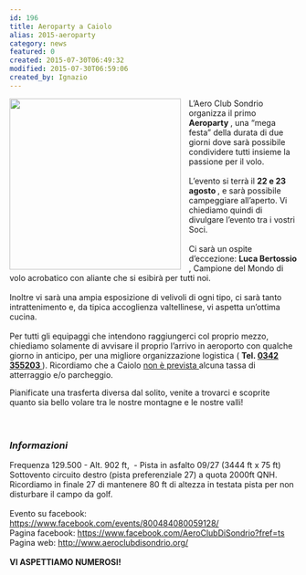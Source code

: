 ```yaml
---
id: 196
title: Aeroparty a Caiolo
alias: 2015-aeroparty
category: news
featured: 0
created: 2015-07-30T06:49:32
modified: 2015-07-30T06:59:06
created_by: Ignazio
---
```

<p>
 <a href="images/stories/2015-aeroparty.jpg" target="_blank">
  <img border="0" src="images/stories/2015-aeroparty.jpg" style="float: left; margin-right: 1em;" width="300"/>
 </a>
 L’Aero Club Sondrio organizza il primo
 <strong>
  Aeroparty
 </strong>
 , una “mega festa” della durata di due giorni dove sarà possibile condividere tutti insieme la passione per il volo.
 <br/>
 <br/>
 L’evento si terrà il
 <strong>
  22 e 23 agosto
 </strong>
 , e sarà possibile campeggiare all’aperto. Vi chiediamo quindi di divulgare l’evento tra i vostri Soci.
 <br/>
 <br/>
 Ci sarà un ospite d’eccezione:
 <strong>
  Luca Bertossio
 </strong>
 , Campione del Mondo di volo acrobatico con aliante che si esibirà per tutti noi.
 <br/>
 <br/>
 Inoltre vi sarà una ampia esposizione di velivoli di ogni tipo, ci sarà tanto intrattenimento e, da tipica accoglienza valtellinese, vi aspetta un’ottima cucina.
 <br/>
 <br/>
 Per tutti gli equipaggi che intendono raggiungerci col proprio mezzo, chiediamo solamente di avvisare il proprio l’arrivo in aeroporto con qualche giorno in anticipo, per una migliore organizzazione logistica (
 <strong>
  Tel.
  <a href="tel:0342%20355203" target="_blank">
   0342 355203
  </a>
 </strong>
 ). Ricordiamo che a Caiolo
 <span style="text-decoration: underline;">
  non è prevista
 </span>
 alcuna tassa di atterraggio e/o parcheggio.
</p>
<p>
 Pianificate una trasferta diversa dal solito, venite a trovarci e scoprite quanto sia bello volare tra le nostre montagne e le nostre valli!
 <br/>
 <br/>
 <br/>
</p>
<h3>
 <em>
  Informazioni
 </em>
</h3>
<p>
 Frequenza 129.500 -
 <span>
  Alt. 902 ft,  -
 </span>
 Pista in asfalto 09/27 (3444 ft x 75 ft)
 <br/>
 Sottovento circuito destro (pista preferenziale 27) a quota 2000ft QNH.
 <br/>
 Ricordiamo in finale 27 di mantenere 80 ft di altezza in testata pista per non disturbare il campo da golf.
 <br/>
 <br/>
 Evento su facebook:
 <a href="https://www.facebook.com/events/800484080059128/" target="_blank">
  https://www.facebook.com/events/800484080059128/
 </a>
 <br/>
 Pagina facebook:
 <a href="https://www.facebook.com/AeroClubDiSondrio?fref=ts" target="_blank">
  https://www.facebook.com/AeroClubDiSondrio?fref=ts
 </a>
 <br/>
 Pagina web:
 <a href="http://www.aeroclubdisondrio.org/" target="_blank">
  http://www.aeroclubdisondrio.org/
 </a>
 <br/>
 <br/>
 <strong>
  VI ASPETTIAMO NUMEROSI!
 </strong>
</p>
